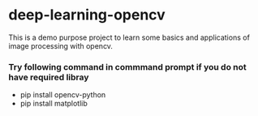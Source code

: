 # deep-learning-opencv

This is a demo purpose project to learn some basics and applications of 
image processing with opencv.

### Try following command in commmand prompt if you do not have required libray
* pip install opencv-python
* pip install matplotlib

